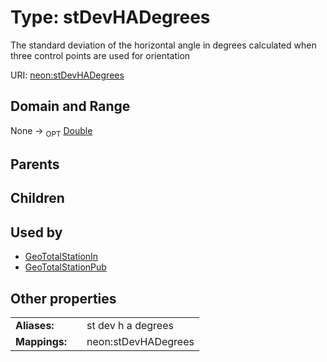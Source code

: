 
# Type: stDevHADegrees


The standard deviation of the horizontal angle in degrees calculated when three control points are used for orientation

URI: [neon:stDevHADegrees](https://data.neonscience.org/stDevHADegrees)


## Domain and Range

None ->  <sub>OPT</sub> [Double](types/Double.md)

## Parents


## Children


## Used by

 * [GeoTotalStationIn](GeoTotalStationIn.md)
 * [GeoTotalStationPub](GeoTotalStationPub.md)

## Other properties

|  |  |  |
| --- | --- | --- |
| **Aliases:** | | st dev h a degrees |
| **Mappings:** | | neon:stDevHADegrees |

